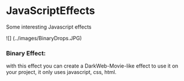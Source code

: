 # JavaScriptEffects
Some interesting Javascript effects

![] (../images/BinaryDrops.JPG)

### Binary Effect: 
with this effect you can create a DarkWeb-Movie-like effect to use it on your project, it only uses javascript, css, html.
